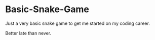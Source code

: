 # Basic-Snake-Game


Just a very basic snake game to get me started on my coding career. 

Better late than never.
